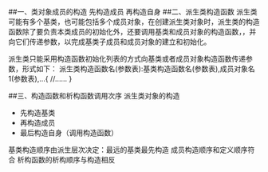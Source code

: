 ##一、类对象成员的构造
先构造成员 再构造自身
##二、派生类构造函数
派生类可能有多个基类，也可能包括多个成员对象，在创建派生类对象时，派生类的构造函数除了要负责本类成员的初始化外，还要调用基类和成员对象的构造函数，，并向它们传递参数，以完成基类子成员和成员对象的建立和初始化。

派生类只能采用构造函数初始化列表的方式向基类或者成员对象构造函数传递参数，形式如下：
派生类构造函数名(参数表):基类构造函数名(参数表),成员对象名1(参数表),…{ //…… }

##三、构造函数和析构函数调用次序 
派生类对象的构造

* 先构造基类
* 再构造成员
* 最后构造自身（调用构造函数）

基类构造顺序由派生层次决定：最远的基类最先构造 成员构造顺序和定义顺序符合 析构函数的析构顺序与构造相反